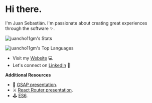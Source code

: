 # Hi there. 
I'm Juan Sebastián. I'm passionate about creating great experiences through the software ✨. 

![juancho11gm's Stats](https://github-readme-stats.vercel.app/api?username=juancho11gm&theme=vue-dark&show_icons=true&hide_border=true&count_private=true)

![juancho11gm's Top Languages](https://github-readme-stats.vercel.app/api/top-langs/?username=juancho11gm&theme=vue-dark&show_icons=true&hide_border=true&layout=compact)

* Visit my [Website](https://www.juango.dev) 💻
* Let's connect on [LinkedIn](https://www.linkedin.com/in/juansebastiangonzalezm/) 💼

**Additional Resources**

- 🔮 [GSAP presentation](https://slides.com/juansebastian-4/gsap).
- ⚔️ [React Router presentation](https://slides.com/juansebastian-4/code).
- 🕹 [ES6](https://slides.com/jmgr2996/deck-77bdab).
